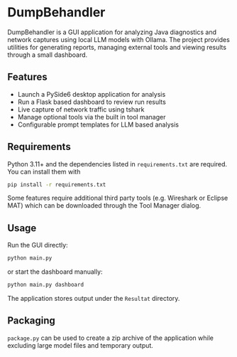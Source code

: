 # DumpBehandler

DumpBehandler is a GUI application for analyzing Java diagnostics and network captures using local LLM models with Ollama. The project provides utilities for generating reports, managing external tools and viewing results through a small dashboard.

## Features

- Launch a PySide6 desktop application for analysis
- Run a Flask based dashboard to review run results
- Live capture of network traffic using tshark
- Manage optional tools via the built in tool manager
- Configurable prompt templates for LLM based analysis

## Requirements

Python 3.11+ and the dependencies listed in `requirements.txt` are required. You can install them with

```bash
pip install -r requirements.txt
```

Some features require additional third party tools (e.g. Wireshark or Eclipse MAT) which can be downloaded through the Tool Manager dialog.

## Usage

Run the GUI directly:

```bash
python main.py
```

or start the dashboard manually:

```bash
python main.py dashboard
```

The application stores output under the `Resultat` directory.

## Packaging

`package.py` can be used to create a zip archive of the application while excluding large model files and temporary output.
